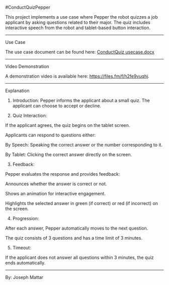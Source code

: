 #ConductQuizPepper

This project implements a use case where Pepper the robot quizzes a job applicant by asking questions related to their major. The quiz includes interactive speech from the robot and tablet-based button interaction.


---

Use Case

The use case document can be found
here: [ConductQuiz usecase.docx](https://github.com/user-attachments/files/17780563/ConductQuiz.usecase.docx)


---

Video Demonstration

A demonstration video is available here: https://files.fm/f/h2fe9vuqhj.

---

Explanation

1. Introduction:
Pepper informs the applicant about a small quiz. The applicant can choose to accept or decline.


2. Quiz Interaction:

If the applicant agrees, the quiz begins on the tablet screen.

Applicants can respond to questions either:

By Speech: Speaking the correct answer or the number corresponding to it.

By Tablet: Clicking the correct answer directly on the screen.




3. Feedback:

Pepper evaluates the response and provides feedback:

Announces whether the answer is correct or not.

Shows an animation for interactive engagement.

Highlights the selected answer in green (if correct) or red (if incorrect) on the screen.




4. Progression:

After each answer, Pepper automatically moves to the next question.

The quiz consists of 3 questions and has a time limit of 3 minutes.



5. Timeout:

If the applicant does not answer all questions within 3 minutes, the quiz ends automatically.





---

By: Joseph Mattar

